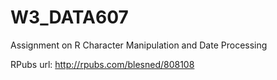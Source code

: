 # W3_DATA607
 Assignment on R Character Manipulation and Date Processing

RPubs url: http://rpubs.com/blesned/808108
